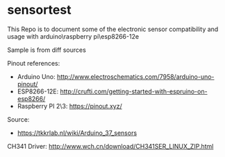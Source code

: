 # sensortest
This Repo is to document some of the electronic sensor compatibility and usage with arduino\raspberry pi\esp8266-12e

Sample is from diff sources

Pinout references:
- Arduino Uno: http://www.electroschematics.com/7958/arduino-uno-pinout/
- ESP8266-12E: http://crufti.com/getting-started-with-espruino-on-esp8266/
- Raspberry PI 2\3: https://pinout.xyz/


Source:
- https://tkkrlab.nl/wiki/Arduino_37_sensors

CH341  Driver: http://www.wch.cn/download/CH341SER_LINUX_ZIP.html
